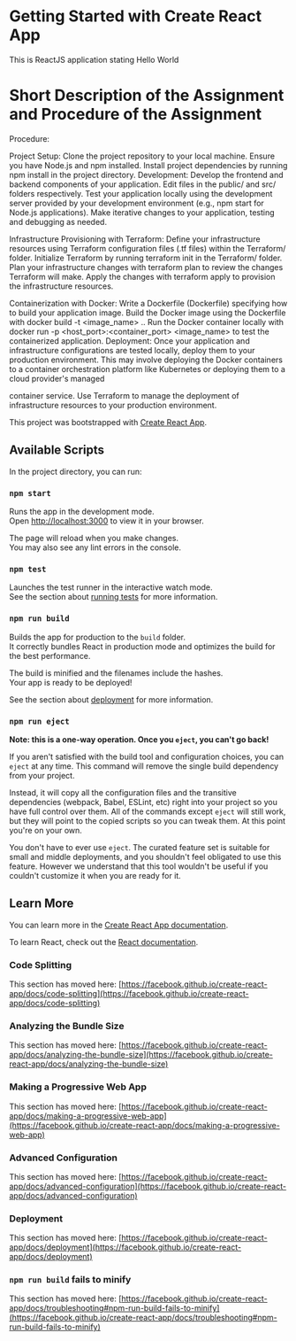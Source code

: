# Getting Started with Create React App
This is ReactJS application stating Hello World

# Short Description of the Assignment and Procedure of the Assignment
Procedure:

Project Setup:
        Clone the project repository to your local machine.
        Ensure you have Node.js and npm installed.
        Install project dependencies by running npm install in the project directory.
Development:
        Develop the frontend and backend components of your application. Edit files in the public/ and src/ folders respectively.
        Test your application locally using the development server provided by your development environment (e.g., npm start for Node.js applications).
        Make iterative changes to your application, testing and debugging as needed.

Infrastructure Provisioning with Terraform:
        Define your infrastructure resources using Terraform configuration files (.tf files) within the Terraform/ folder.
        Initialize Terraform by running terraform init in the Terraform/ folder.
        Plan your infrastructure changes with terraform plan to review the changes Terraform will make.
        Apply the changes with terraform apply to provision the infrastructure resources.

Containerization with Docker:
        Write a Dockerfile (Dockerfile) specifying how to build your application image.
        Build the Docker image using the Dockerfile with docker build -t <image_name> ..
        Run the Docker container locally with docker run -p <host_port>:<container_port> <image_name> to test the containerized application.
Deployment:
        Once your application and infrastructure configurations are tested locally, deploy them to your production environment.
        This may involve deploying the Docker containers to a container orchestration platform like Kubernetes or deploying them to a cloud provider's managed 
        
container service.
        Use Terraform to manage the deployment of infrastructure resources to your production environment.


This project was bootstrapped with [Create React App](https://github.com/facebook/create-react-app).

## Available Scripts

In the project directory, you can run:

### `npm start`

Runs the app in the development mode.\
Open [http://localhost:3000](http://localhost:3000) to view it in your browser.

The page will reload when you make changes.\
You may also see any lint errors in the console.

### `npm test`

Launches the test runner in the interactive watch mode.\
See the section about [running tests](https://facebook.github.io/create-react-app/docs/running-tests) for more information.

### `npm run build`

Builds the app for production to the `build` folder.\
It correctly bundles React in production mode and optimizes the build for the best performance.

The build is minified and the filenames include the hashes.\
Your app is ready to be deployed!

See the section about [deployment](https://facebook.github.io/create-react-app/docs/deployment) for more information.

### `npm run eject`

**Note: this is a one-way operation. Once you `eject`, you can't go back!**

If you aren't satisfied with the build tool and configuration choices, you can `eject` at any time. This command will remove the single build dependency from your project.

Instead, it will copy all the configuration files and the transitive dependencies (webpack, Babel, ESLint, etc) right into your project so you have full control over them. All of the commands except `eject` will still work, but they will point to the copied scripts so you can tweak them. At this point you're on your own.

You don't have to ever use `eject`. The curated feature set is suitable for small and middle deployments, and you shouldn't feel obligated to use this feature. However we understand that this tool wouldn't be useful if you couldn't customize it when you are ready for it.

## Learn More

You can learn more in the [Create React App documentation](https://facebook.github.io/create-react-app/docs/getting-started).

To learn React, check out the [React documentation](https://reactjs.org/).

### Code Splitting

This section has moved here: [https://facebook.github.io/create-react-app/docs/code-splitting](https://facebook.github.io/create-react-app/docs/code-splitting)

### Analyzing the Bundle Size

This section has moved here: [https://facebook.github.io/create-react-app/docs/analyzing-the-bundle-size](https://facebook.github.io/create-react-app/docs/analyzing-the-bundle-size)

### Making a Progressive Web App

This section has moved here: [https://facebook.github.io/create-react-app/docs/making-a-progressive-web-app](https://facebook.github.io/create-react-app/docs/making-a-progressive-web-app)

### Advanced Configuration

This section has moved here: [https://facebook.github.io/create-react-app/docs/advanced-configuration](https://facebook.github.io/create-react-app/docs/advanced-configuration)

### Deployment

This section has moved here: [https://facebook.github.io/create-react-app/docs/deployment](https://facebook.github.io/create-react-app/docs/deployment)

### `npm run build` fails to minify

This section has moved here: [https://facebook.github.io/create-react-app/docs/troubleshooting#npm-run-build-fails-to-minify](https://facebook.github.io/create-react-app/docs/troubleshooting#npm-run-build-fails-to-minify)
